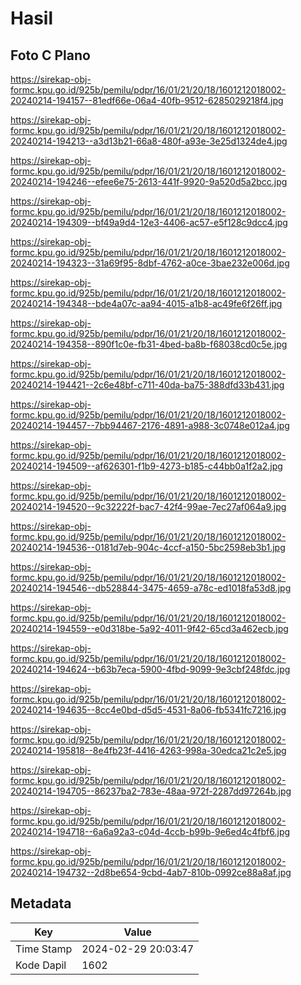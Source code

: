 # Hasil

## Foto C Plano

https://sirekap-obj-formc.kpu.go.id/925b/pemilu/pdpr/16/01/21/20/18/1601212018002-20240214-194157--81edf66e-06a4-40fb-9512-6285029218f4.jpg

https://sirekap-obj-formc.kpu.go.id/925b/pemilu/pdpr/16/01/21/20/18/1601212018002-20240214-194213--a3d13b21-66a8-480f-a93e-3e25d1324de4.jpg

https://sirekap-obj-formc.kpu.go.id/925b/pemilu/pdpr/16/01/21/20/18/1601212018002-20240214-194246--efee6e75-2613-441f-9920-9a520d5a2bcc.jpg

https://sirekap-obj-formc.kpu.go.id/925b/pemilu/pdpr/16/01/21/20/18/1601212018002-20240214-194309--bf49a9d4-12e3-4406-ac57-e5f128c9dcc4.jpg

https://sirekap-obj-formc.kpu.go.id/925b/pemilu/pdpr/16/01/21/20/18/1601212018002-20240214-194323--31a69f95-8dbf-4762-a0ce-3bae232e006d.jpg

https://sirekap-obj-formc.kpu.go.id/925b/pemilu/pdpr/16/01/21/20/18/1601212018002-20240214-194348--bde4a07c-aa94-4015-a1b8-ac49fe6f26ff.jpg

https://sirekap-obj-formc.kpu.go.id/925b/pemilu/pdpr/16/01/21/20/18/1601212018002-20240214-194358--890f1c0e-fb31-4bed-ba8b-f68038cd0c5e.jpg

https://sirekap-obj-formc.kpu.go.id/925b/pemilu/pdpr/16/01/21/20/18/1601212018002-20240214-194421--2c6e48bf-c711-40da-ba75-388dfd33b431.jpg

https://sirekap-obj-formc.kpu.go.id/925b/pemilu/pdpr/16/01/21/20/18/1601212018002-20240214-194457--7bb94467-2176-4891-a988-3c0748e012a4.jpg

https://sirekap-obj-formc.kpu.go.id/925b/pemilu/pdpr/16/01/21/20/18/1601212018002-20240214-194509--af626301-f1b9-4273-b185-c44bb0a1f2a2.jpg

https://sirekap-obj-formc.kpu.go.id/925b/pemilu/pdpr/16/01/21/20/18/1601212018002-20240214-194520--9c32222f-bac7-42f4-99ae-7ec27af064a9.jpg

https://sirekap-obj-formc.kpu.go.id/925b/pemilu/pdpr/16/01/21/20/18/1601212018002-20240214-194536--0181d7eb-904c-4ccf-a150-5bc2598eb3b1.jpg

https://sirekap-obj-formc.kpu.go.id/925b/pemilu/pdpr/16/01/21/20/18/1601212018002-20240214-194546--db528844-3475-4659-a78c-ed1018fa53d8.jpg

https://sirekap-obj-formc.kpu.go.id/925b/pemilu/pdpr/16/01/21/20/18/1601212018002-20240214-194559--e0d318be-5a92-4011-9f42-65cd3a462ecb.jpg

https://sirekap-obj-formc.kpu.go.id/925b/pemilu/pdpr/16/01/21/20/18/1601212018002-20240214-194624--b63b7eca-5900-4fbd-9099-9e3cbf248fdc.jpg

https://sirekap-obj-formc.kpu.go.id/925b/pemilu/pdpr/16/01/21/20/18/1601212018002-20240214-194635--8cc4e0bd-d5d5-4531-8a06-fb5341fc7216.jpg

https://sirekap-obj-formc.kpu.go.id/925b/pemilu/pdpr/16/01/21/20/18/1601212018002-20240214-195818--8e4fb23f-4416-4263-998a-30edca21c2e5.jpg

https://sirekap-obj-formc.kpu.go.id/925b/pemilu/pdpr/16/01/21/20/18/1601212018002-20240214-194705--86237ba2-783e-48aa-972f-2287dd97264b.jpg

https://sirekap-obj-formc.kpu.go.id/925b/pemilu/pdpr/16/01/21/20/18/1601212018002-20240214-194718--6a6a92a3-c04d-4ccb-b99b-9e6ed4c4fbf6.jpg

https://sirekap-obj-formc.kpu.go.id/925b/pemilu/pdpr/16/01/21/20/18/1601212018002-20240214-194732--2d8be654-9cbd-4ab7-810b-0992ce88a8af.jpg


## Metadata

| Key        | Value               |
| ---------- | ------------------- |
| Time Stamp | 2024-02-29 20:03:47 |
| Kode Dapil | 1602                |



